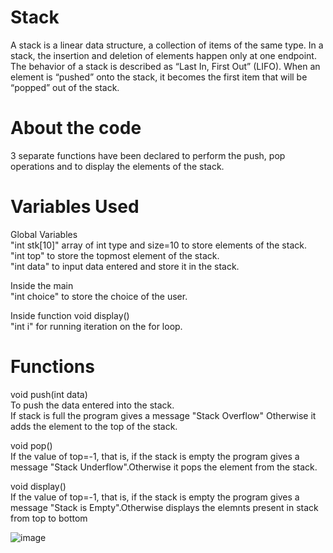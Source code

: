 # Stack

A stack is a linear data structure, a collection of items of the same type. In a stack, the insertion and deletion of elements happen only at one endpoint. The behavior of a stack is described as “Last In, First Out” (LIFO). When an element is “pushed” onto the stack, it becomes the first item that will be “popped” out of the stack.

# About the code
3 separate functions have been declared to perform the push, pop operations and to display the elements of the stack.

# Variables Used
Global Variables  
"int stk[10]" array of int type and size=10 to store elements of the stack.  
"int top" to store the topmost element of the stack.  
"int data" to input data entered and store it in the stack.  

Inside the main  
"int choice" to store the choice of the user.  

Inside function void display()  
"int i" for running iteration on the for loop.

# Functions
void push(int data)  
To push the data entered into the stack.  
If stack is full the program gives a message "Stack Overflow" Otherwise it adds the element to the top of the stack.

void pop()  
If the value of top=-1, that is, if the stack is empty the program gives a message "Stack Underflow".Otherwise it pops the element from the stack.

void display()  
If the value of top=-1, that is, if the stack is empty the program gives a message "Stack is Empty".Otherwise displays the elemnts present in stack from top to bottom

![image](https://cdn.programiz.com/sites/tutorial2program/files/stack.png)
